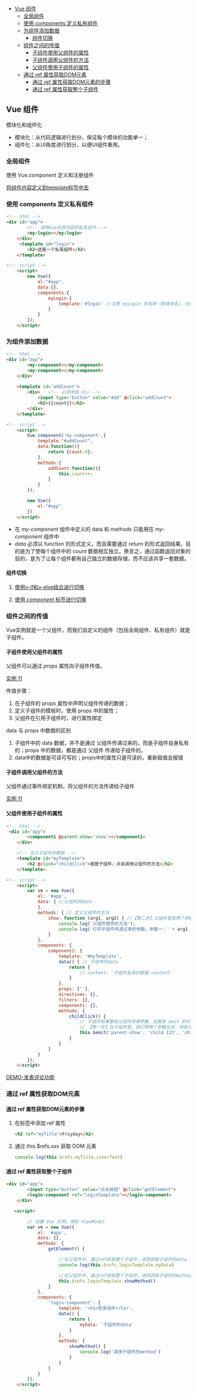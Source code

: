 <!-- TOC -->

- [Vue 组件](#vue-组件)
    - [全局组件](#全局组件)
    - [使用 components 定义私有组件](#使用-components-定义私有组件)
    - [为组件添加数据](#为组件添加数据)
        - [组件切换](#组件切换)
    - [组件之间的传值](#组件之间的传值)
        - [子组件使用父组件的属性](#子组件使用父组件的属性)
        - [子组件调用父组件的方法](#子组件调用父组件的方法)
        - [父组件使用子组件的属性](#父组件使用子组件的属性)
    - [通过 ref 属性获取DOM元素](#通过-ref-属性获取dom元素)
        - [通过 ref 属性获取DOM元素的步骤](#通过-ref-属性获取dom元素的步骤)
        - [通过 ref 属性获取整个子组件](#通过-ref-属性获取整个子组件)

<!-- /TOC -->

## Vue 组件

模块化和组件化
- 模块化：从代码逻辑进行划分，保证每个模块的功能单一；
- 组件化：从UI角度进行划分，以便UI组件重用。

### 全局组件

使用 Vue.component 定义和注册组件

[将组件内容定义到template标签中去](Demo/08.html)

### 使用 components 定义私有组件

```html
<!-- html -->
<div id="app">
        <!-- 调用Vue实例内部的私有组件 -->
        <my-login></my-login>
    </div>
     <template id="login">
        <h2>这是一个私有组件</h2>
    </template>

<!-- script -->
    <script>
        new Vue({
            el:"#app",
            data:{},
            components:{
                myLogin:{
                    template:'#login' //注意 myLogin 的名称（驼峰命名），对应的组件名称为 my-login，也可以使用 "my-login"(推荐)
                }   
            }
        });
    </script>

```

### 为组件添加数据

```html
<!-- html -->
<div id="app">
        <my-component></my-component>
        <my-component></my-component>
    </div>
    
    <template id="addCount">
        <div>   <!-- 必须添加 div -->
            <input type="button" value="Add" @click="addCount">
            <h2>{{count}}</h2>
        </div>    
    </template>

<!-- script -->
    <script>
        Vue.component('my-component',{
            template:"#addCount",
            data:function(){
                return {count:0};
            },
            methods:{
                addCount:function(){
                    this.count++;
                }
            }
        });

        new Vue({
            el:"#app"
        })
    </script>
```

- 在 *my-component* 组件中定义的 data 和 methods 只能用在 *my-component* 组件中
- *data* 必须以 function 的形式定义，而且需要通过 *return* 的形式返回结果。目的是为了使每个组件中的 count 数据相互独立。换言之，通过函数返回对象的目的，是为了让每个组件都有自己独立的数据存储，而不应该共享一套数据。

#### 组件切换

1. [使用v-if和v-else结合进行切换](Demo/09.html)

2. [使用 *component* 标签进行切换](Demo/10.html)


### 组件之间的传值

Vue实例就是一个父组件，而我们自定义的组件（包括全局组件、私有组件）就是子组件。

#### 子组件使用父组件的属性

父组件可以通过 *props* 属性向子组件传值。

[实例 11](Demo/11.html)

传值步骤：
1. 在子组件的 props 属性中声明父组件传递的数据；
2. 定义子组件的模板时，使用 props 中的属性；
3. 父组件在引用子组件时，进行属性绑定

data 与 props 中数据的区别
1. 子组件中的 data 数据，并不是通过 父组件传递过来的，而是子组件自身私有的；props 中的数据，都是通过 父组件 传递给子组件的。
2. data中的数据是可读可写的；props中的属性只是可读的，重新赋值会报错

#### 子组件调用父组件的方法
父组件通过事件绑定机制，将父组件的方法传递给子组件

[实例 11](Demo/11.html)


#### 父组件使用子组件的属性

```html
<!-- html -->
 <div id="app">
        <component1 @parent-show='show'></component1>
    </div>

    <!-- 定义子组件的模板 -->
    <template id="myTemplate">
        <h2 @click="childClick">我是子组件，点击调用父组件的方法</h2>
    </template>

<!-- script -->
    <script>
        var vm = new Vue({
            el: '#app',
            data: { //父组件的data
            },
            methods: { // 定义父组件的方法
                show: function (arg1, arg2) { //【第二步】父组件里放两个参数，这个两个参数就代表着子组件中的`child 123`、`child 789`
                    console.log('父组件提供的方法');
                    console.log('打印子组件传递过来的参数。参数一：' + arg1 + '，参数二：'+ arg2);
                }
            },
            components: {
                component1: { 
                    template: '#myTemplate',
                    data() { // 子组件的data
                        return {
                            // content: '子组件私有的数据 content'
                        }
                    },
                    props: [''],
                    directives: {},
                    filters: {},
                    components: {},
                    methods: {
                        childClick() {
                            // 子组件如果要给父组件传递参数，在触发 emit 的时候，通过参数的形式带出去就可以了
                            // 【第一步】在子组件里，我们带两个参数出去，传给父组件
                            this.$emit('parent-show', 'child 123', 'child 789');
                        }
                    }
                }
            }
        });
    </script>
```

[DEMO-发表评论功能](Demo/12.html)

### 通过 ref 属性获取DOM元素

#### 通过 ref 属性获取DOM元素的步骤

1. 在标签中添加 ref 属性
    ```html
    <h2 ref="myTitle">Friyday</h2>
    ```
2. 通过 this.$refs.xxx 获取 DOM 元素 
    ```js
    console.log(this.$refs.myTitle.innerText)
    ```

#### 通过 ref 属性获取整个子组件

```html
<div id="app">
        <input type="button" value="点击按钮" @click="getElement">
        <login-component ref="loginTemplate"></login-component>
    </div>

   <script>

        // 创建 Vue 实例，得到 ViewModel
        var vm = new Vue({
            el: '#app',
            data: {},
            methods: {
                getElement() {

                    //在父组件中，通过ref获取整个子组件，进而获取子组件的data
                    console.log(this.$refs.loginTemplate.myData)

                    //在父组件中，通过ref获取整个子组件，进而获取子组件的method
                    this.$refs.loginTemplate.showMethod()
                }
            },
            components: {
                'login-component': {
                    template: '<h1>登录组件</h1>',
                    data() {
                        return {
                            myData: '子组件的data'
                        }
                    },
                    methods: {
                        showMethod() {
                            console.log('调用子组件的method')
                        }
                    }
                }
            }
        });
    </script>  
```
